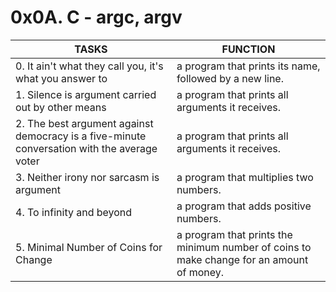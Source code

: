 # 0x0A. C - argc, argv
| TASKS | FUNCTION |
| --- | --- |
| 0. It ain't what they call you, it's what you answer to | a program that prints its name, followed by a new line. |
| 1. Silence is argument carried out by other means | a program that prints all arguments it receives. |
| 2. The best argument against democracy is a five-minute conversation with the average voter | a program that prints all arguments it receives. |
| 3. Neither irony nor sarcasm is argument | a program that multiplies two numbers. |
| 4. To infinity and beyond | a program that adds positive numbers. |
| 5. Minimal Number of Coins for Change | a program that prints the minimum number of coins to make change for an amount of money. |
